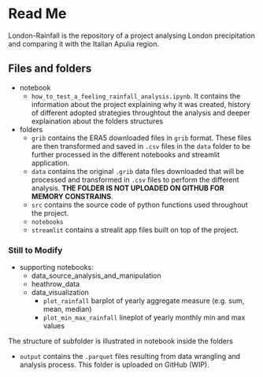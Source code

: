 # Read Me

London-Rainfall is the repository of a project analysing London precipitation and comparing it with the Italian Apulia region.

## Files and folders
- notebook
  - `how_to_test_a_feeling_rainfall_analysis.ipynb`. It contains the information about the project explaining why it was created, history of different adopted strategies throughtout the analysis and deeper explaination about the folders structures
- folders
  - `grib` contains the ERA5 downloaded files in `grib` format. These files are then transformed and saved in `.csv` files in the `data` folder to be further processed in the different notebooks and streamlit application.
  - `data` contains the original `.grib` data files downloaded that will be processed and transformed in `.csv` files to perform the different analysis. **THE FOLDER IS NOT UPLOADED ON GITHUB FOR MEMORY CONSTRAINS**.
  - `src` contains the source code of python functions used throughout the project.
  - `notebooks`
  - `streamlit` contains a strealit app files built on top of the project.

###  Still to Modify
- supporting notebooks:
  - data_source_analysis_and_manipulation
  - heathrow_data
  - data_visualization
    - `plot_rainfall` barplot of yearly aggregate measure (e.g. sum, mean, median)
    - `plot_min_max_rainfall` lineplot of yearly monthly min and max values    

The structure of subfolder is illustrated in notebook inside the folders

 - `output` contains the `.parquet` files resulting from data wrangling and analysis process. This folder is uploaded on GitHub (WIP).
